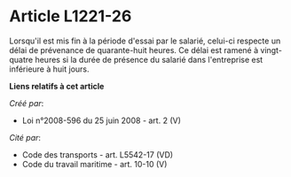 # Article L1221-26

Lorsqu'il est mis fin à la période d'essai par le salarié, celui-ci respecte un délai de prévenance de quarante-huit heures.
Ce délai est ramené à vingt-quatre heures si la durée de présence du salarié dans l'entreprise est inférieure à huit jours.

**Liens relatifs à cet article**

_Créé par_:

  - Loi n°2008-596 du 25 juin 2008 - art. 2 (V)

_Cité par_:

  - Code des transports - art. L5542-17 (VD)
  - Code du travail maritime - art. 10-10 (V)
